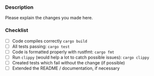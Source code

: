 ### Description
Please explain the changes you made here.

### Checklist
- [ ] Code compiles correctly `cargo build`
- [ ] All tests passing: `cargo test`
- [ ] Code is formatted properly with rustfmt: `cargo fmt`
- [ ] Run `clippy` (would help a lot to catch possible issues): `cargo clippy` 
- [ ] Created tests which fail without the change (if possible)
- [ ] Extended the README / documentation, if necessary
